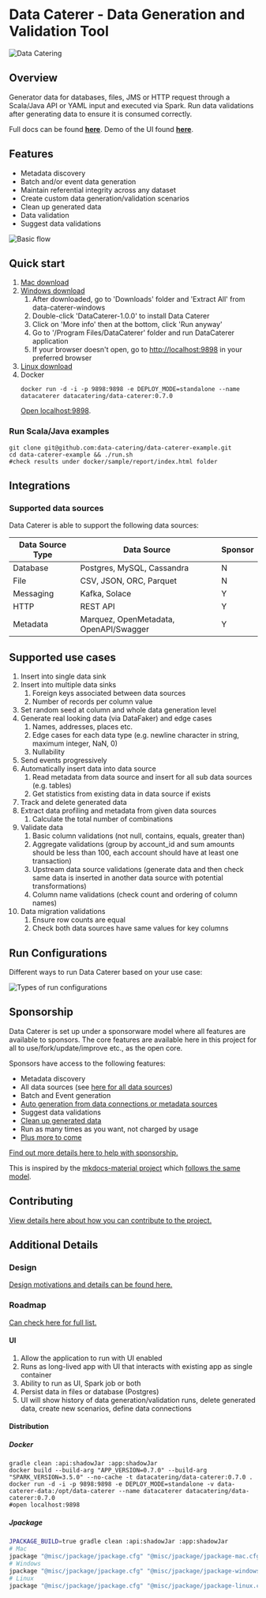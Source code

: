 # Data Caterer - Data Generation and Validation Tool

![Data Catering](misc/banner/logo_landscape_banner.svg)

## Overview

Generator data for databases, files, JMS or HTTP request through a Scala/Java API or YAML input and executed via Spark.
Run data validations after generating data to ensure it is consumed correctly.

Full docs can be found [**here**](https://data.catering). Demo of the UI found [**here**](https://data.catering/sample/ui/index.html).

## Features

- Metadata discovery
- Batch and/or event data generation
- Maintain referential integrity across any dataset
- Create custom data generation/validation scenarios
- Clean up generated data
- Data validation
- Suggest data validations

![Basic flow](design/basic_data_caterer_flow_medium.gif)

## Quick start

1. [Mac download](https://nightly.link/data-catering/data-caterer/workflows/build/main/data-caterer-mac.zip)
2. [Windows download](https://nightly.link/data-catering/data-caterer/workflows/build/main/data-caterer-windows.zip)
   1. After downloaded, go to 'Downloads' folder and 'Extract All' from data-caterer-windows
   2. Double-click 'DataCaterer-1.0.0' to install Data Caterer
   3. Click on 'More info' then at the bottom, click 'Run anyway'
   4. Go to '/Program Files/DataCaterer' folder and run DataCaterer application
   5. If your browser doesn't open, go to [http://localhost:9898](http://localhost:9898) in your preferred browser
3. [Linux download](https://nightly.link/data-catering/data-caterer/workflows/build/main/data-caterer-linux.zip)
4. Docker
   ```shell
   docker run -d -i -p 9898:9898 -e DEPLOY_MODE=standalone --name datacaterer datacatering/data-caterer:0.7.0
   ```
   [Open localhost:9898](http://localhost:9898).

### Run Scala/Java examples

```shell
git clone git@github.com:data-catering/data-caterer-example.git
cd data-caterer-example && ./run.sh
#check results under docker/sample/report/index.html folder
```

## Integrations

### Supported data sources

Data Caterer is able to support the following data sources:

| Data Source Type | Data Source                            | Sponsor |
|------------------|----------------------------------------|---------|
| Database         | Postgres, MySQL, Cassandra             | N       |
| File             | CSV, JSON, ORC, Parquet                | N       |
| Messaging        | Kafka, Solace                          | Y       |
| HTTP             | REST API                               | Y       |
| Metadata         | Marquez, OpenMetadata, OpenAPI/Swagger | Y       |

## Supported use cases

1. Insert into single data sink
2. Insert into multiple data sinks
   1. Foreign keys associated between data sources
   2. Number of records per column value
3. Set random seed at column and whole data generation level
4. Generate real looking data (via DataFaker) and edge cases
   1. Names, addresses, places etc.
   2. Edge cases for each data type (e.g. newline character in string, maximum integer, NaN, 0)
   3. Nullability
5. Send events progressively
6. Automatically insert data into data source
   1. Read metadata from data source and insert for all sub data sources (e.g. tables)
   2. Get statistics from existing data in data source if exists
7. Track and delete generated data
8. Extract data profiling and metadata from given data sources
   1. Calculate the total number of combinations
9. Validate data
   1. Basic column validations (not null, contains, equals, greater than)
   2. Aggregate validations (group by account_id and sum amounts should be less than 100, each account should have at
      least one transaction)
   3. Upstream data source validations (generate data and then check same data is inserted in another data source with
      potential transformations)
   4. Column name validations (check count and ordering of column names)
10. Data migration validations
    1. Ensure row counts are equal
    2. Check both data sources have same values for key columns

## Run Configurations

Different ways to run Data Caterer based on your use case:

![Types of run configurations](design/high_level_flow-run-config.svg)

## Sponsorship

Data Caterer is set up under a sponsorware model where all features are available to sponsors. The core features
are available here in this project for all to use/fork/update/improve etc., as the open core.

Sponsors have access to the following features:

- Metadata discovery
- All data sources (see [here for all data sources](https://data.catering/setup/connection/))
- Batch and Event generation
- [Auto generation from data connections or metadata sources](https://data.catering/setup/guide/scenario/auto-generate-connection/)
- Suggest data validations
- [Clean up generated data](https://data.catering/setup/guide/scenario/delete-generated-data/)
- Run as many times as you want, not charged by usage
- [Plus more to come](#roadmap)

[Find out more details here to help with sponsorship.](https://data.catering/sponsor)

This is inspired by the [mkdocs-material project](https://github.com/squidfunk/mkdocs-material) which
[follows the same model](https://squidfunk.github.io/mkdocs-material/insiders/).

## Contributing

[View details here about how you can contribute to the project.](CONTRIBUTING.md)

## Additional Details

### Design

[Design motivations and details can be found here.](https://data.catering/setup/design)

### Roadmap

[Can check here for full list.](https://data.catering/use-case/roadmap/)

#### UI

1. Allow the application to run with UI enabled
2. Runs as long-lived app with UI that interacts with existing app as single container
3. Ability to run as UI, Spark job or both
4. Persist data in files or database (Postgres)
5. UI will show history of data generation/validation runs, delete generated data, create new scenarios, define data connections

#### Distribution

##### Docker

```shell
gradle clean :api:shadowJar :app:shadowJar
docker build --build-arg "APP_VERSION=0.7.0" --build-arg "SPARK_VERSION=3.5.0" --no-cache -t datacatering/data-caterer:0.7.0 .
docker run -d -i -p 9898:9898 -e DEPLOY_MODE=standalone -v data-caterer-data:/opt/data-caterer --name datacaterer datacatering/data-caterer:0.7.0
#open localhost:9898
```

##### Jpackage

```bash
JPACKAGE_BUILD=true gradle clean :api:shadowJar :app:shadowJar
# Mac
jpackage "@misc/jpackage/jpackage.cfg" "@misc/jpackage/jpackage-mac.cfg"
# Windows
jpackage "@misc/jpackage/jpackage.cfg" "@misc/jpackage/jpackage-windows.cfg"
# Linux
jpackage "@misc/jpackage/jpackage.cfg" "@misc/jpackage/jpackage-linux.cfg"
```
